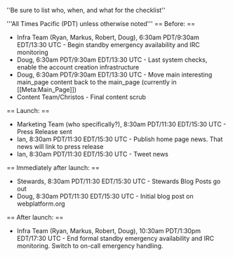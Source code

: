 ''Be sure to list who, when, and what for the checklist''

'''All Times Pacific (PDT) unless otherwise noted'''
== Before: ==
* Infra Team (Ryan, Markus, Robert, Doug), 6:30am PDT/9:30am EDT/13:30 UTC - Begin standby emergency availability and IRC monitoring
* Doug, 6:30am PDT/9:30am EDT/13:30 UTC - Last system checks, enable the account creation infrastructure
* Doug, 6:30am PDT/9:30am EDT/13:30 UTC - Move main interesting main_page content back to the main_page (currently in [[Meta:Main_Page]])
* Content Team/Christos - Final content scrub

== Launch: ==

* Marketing Team (who specifically?), 8:30am PDT/11:30 EDT/15:30 UTC - Press Release sent
* Ian, 8:30am PDT/11:30 EDT/15:30 UTC - Publish home page news. That news will link to press release
* Ian, 8:30am PDT/11:30 EDT/15:30 UTC - Tweet news

== Immediately after launch: == 

* Stewards, 8:30am PDT/11:30 EDT/15:30 UTC - Stewards Blog Posts go out
* Doug, 8:30am PDT/11:30 EDT/15:30 UTC - Initial blog post on webplatform.org

== After launch: ==
* Infra Team (Ryan, Markus, Robert, Doug), 10:30am PDT/1:30pm EDT/17:30 UTC - End formal standby emergency availability and IRC monitoring.  Switch to on-call emergency handling.